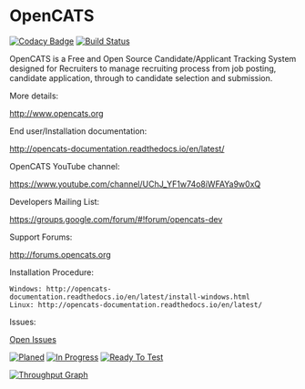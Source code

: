 # OpenCATS
[![Codacy Badge](https://api.codacy.com/project/badge/Grade/948d67033d624e9382a332af20339c00)](https://www.codacy.com/app/OpenCATS/OpenCATS?utm_source=github.com&amp;utm_medium=referral&amp;utm_content=opencats/OpenCATS&amp;utm_campaign=Badge_Grade)
[![Build Status](https://travis-ci.org/opencats/OpenCATS.png)](https://travis-ci.org/opencats/OpenCATS)

OpenCATS is a Free and Open Source Candidate/Applicant Tracking System designed for Recruiters to manage recruiting process from job posting, candidate application, through to candidate selection and submission.

More details: 

<http://www.opencats.org>

End user/Installation  documentation:

<http://opencats-documentation.readthedocs.io/en/latest/>

OpenCATS YouTube channel:

<https://www.youtube.com/channel/UChJ_YF1w74o8iWFAYa9w0xQ>

Developers Mailing List:

<https://groups.google.com/forum/#!forum/opencats-dev>

Support Forums:

<http://forums.opencats.org>

Installation Procedure:

    Windows: http://opencats-documentation.readthedocs.io/en/latest/install-windows.html
    Linux: http://opencats-documentation.readthedocs.io/en/latest/

Issues:

[Open Issues](https://github.com/opencats/OpenCATS/issues?q=is%3Aopen)

[![Planed](https://badge.waffle.io/opencats/opencats.svg?label=waffle:%20ready&title=Planed)](http://waffle.io/opencats/opencats)
[![In Progress](https://badge.waffle.io/opencats/opencats.svg?label=waffle:%20in%20progress&title=In%20Progress)](http://waffle.io/opencats/opencats)
[![Ready To Test](https://badge.waffle.io/opencats/opencats.svg?label=waffle:%20ready%20to%20test&title=Ready%20To%20Test)](http://waffle.io/opencats/opencats)


[![Throughput Graph](https://graphs.waffle.io/opencats/opencats/throughput.svg)](https://waffle.io/opencats/opencats/metrics/throughput)
